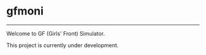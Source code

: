 # gfmoni
---------------------------------------------------------------------
Welcome to GF (Girls' Front) Simulator.

This project is currently under development.
